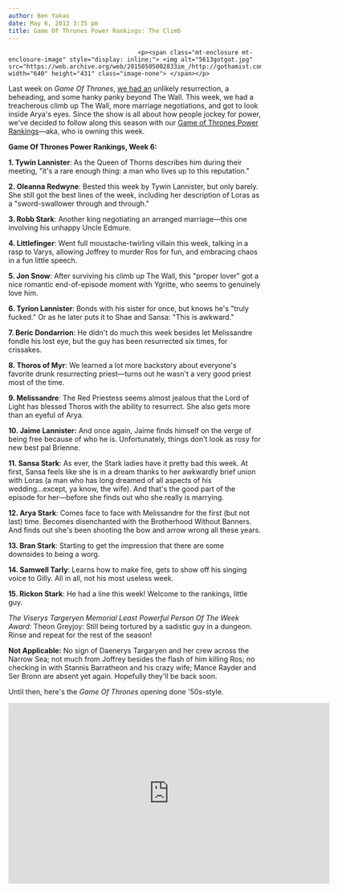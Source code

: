 ```yaml
---
author: Ben Yakas
date: May 6, 2013 3:35 pm
title: Game Of Thrones Power Rankings: The Climb
---
```


	
										<p><span class="mt-enclosure mt-enclosure-image" style="display: inline;"> <img alt="5613gotgot.jpg" src="https://web.archive.org/web/20150505002833im_/http://gothamist.com/attachments/byakas/5613gotgot.jpg" width="640" height="431" class="image-none"> </span></p>

<p>Last week on <em>Game Of Thrones</em>, <a href="https://web.archive.org/web/20150505002833/http://gothamist.com/2013/04/29/game_of_thrones_power_rankings_kiss.php">we had an</a> unlikely resurrection, a beheading, and some hanky panky beyond The Wall. This week, we had a treacherous climb up The Wall, more marriage negotiations, and got to look inside Arya&apos;s eyes. Since the show is all about how people jockey for power, we&apos;ve decided to follow along this season with our <a href="https://web.archive.org/web/20150505002833/http://gothamist.com/tags/gameofthronespowerrankings">Game of Thrones Power Rankings</a>&#x2014;aka, who is owning this week.</p>

<p><strong>Game Of Thrones Power Rankings, Week 6:</strong></p>

<p><strong>1. Tywin Lannister</strong>: As the Queen of Thorns describes him during their meeting, &quot;it&apos;s a rare enough thing: a man who lives up to this reputation.&quot;</p>

<p><strong>2. Oleanna Redwyne</strong>: Bested this week by Tywin Lannister, but only barely. She still got the best lines of the week, including her description of Loras as a &quot;sword-swallower through and through.&quot;</p>

<p><strong>3. Robb Stark</strong>: Another king negotiating an arranged marriage&#x2014;this one involving his unhappy Uncle Edmure.</p>

<p><strong>4. Littlefinger</strong>: Went full moustache-twirling villain this week, talking in a rasp to Varys, allowing Joffrey to murder Ros for fun, and embracing chaos in a fun little speech. </p>

<p><strong>5. Jon Snow</strong>: After surviving his climb up The Wall, this &quot;proper lover&quot; got a nice romantic end-of-episode moment with Ygritte, who seems to genuinely love him.</p>

<p><strong>6. Tyrion Lannister</strong>: Bonds with his sister for once, but knows he&apos;s &quot;truly fucked.&quot; Or as he later puts it to Shae and Sansa: &quot;This is awkward.&quot;</p>

<p><strong>7. Beric Dondarrion</strong>: He didn&apos;t do much this week besides let Melissandre fondle his lost eye, but the guy has been resurrected six times, for crissakes.</p>

<p><strong>8. Thoros of Myr</strong>: We learned a lot more backstory about everyone&apos;s favorite drunk resurrecting priest&#x2014;turns out he wasn&apos;t a very good priest most of the time.</p>

<p><strong>9. Melissandre</strong>: The Red Priestess seems almost jealous that the Lord of Light has blessed Thoros with the ability to resurrect. She also gets more than an eyeful of Arya.</p>

<p><strong>10. Jaime Lannister:</strong> And once again, Jaime finds himself on the verge of being free because of who he is. Unfortunately, things don&apos;t look as rosy for new best pal Brienne. </p>

<p><strong>11. Sansa Stark</strong>: As ever, the Stark ladies have it pretty bad this week. At first, Sansa feels like she is in a dream thanks to her awkwardly brief union with Loras (a man who has long dreamed of all aspects of his wedding...except, ya know, the wife). And that&apos;s the good part of the episode for her&#x2014;before she finds out who she really is marrying.</p>

<p><strong>12. Arya Stark</strong>: Comes face to face with Melissandre for the first (but not last) time. Becomes disenchanted with the Brotherhood Without Banners. And finds out she&apos;s been shooting the bow and arrow wrong all these years.</p>

<p><strong>13. Bran Stark</strong>: Starting to get the impression that there are some downsides to being a worg.</p>

<p><strong>14. Samwell Tarly</strong>: Learns how to make fire, gets to show off his singing voice to Gilly. All in all, not his most useless week. </p>

<p><strong>15. Rickon Stark</strong>: He had a line this week! Welcome to the rankings, little guy. </p>

<p><em>The Viserys Targeryen Memorial Least Powerful Person Of The Week Award:</em> Theon Greyjoy: Still being tortured by a sadistic guy in a dungeon. Rinse and repeat for the rest of the season!</p>

<p><strong>Not Applicable:</strong> No sign of Daenerys Targaryen and her crew across the Narrow Sea; not much from Joffrey besides the flash of him killing Ros; no checking in with Stannis Barratheon and his crazy wife; Mance Rayder and Ser Bronn are absent yet again. Hopefully they&apos;ll be back soon.</p>

<p>Until then, here&apos;s the <em>Game Of Thrones</em> opening done &apos;50s-style.</p>

<p><iframe width="640" height="360" src="https://web.archive.org/web/20150505002833if_/http://www.youtube.com/embed/b3vGux5y9g8" frameborder="0" allowfullscreen></iframe></p>					
										
									
				